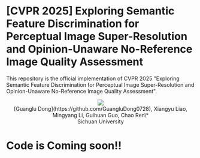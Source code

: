 # [CVPR 2025] Exploring Semantic Feature Discrimination for Perceptual Image Super-Resolution and Opinion-Unaware No-Reference Image Quality Assessment
This repository is the official implementation of CVPR 2025 "Exploring Semantic Feature Discrimination for Perceptual Image Super-Resolution and Opinion-Unaware No-Reference Image Quality Assessment".
<p align="center">
<a href="https://arxiv.org/abs/2503.19295"><img src="https://img.shields.io/badge/arXiv-Paper-<color>"></a>
 
 </br>
[Guanglu Dong](https://github.com/GuangluDong0728),
Xiangyu Liao,
Mingyang Li,
Guihuan Guo,
Chao Ren\*
 </br>
Sichuan University

  
# Code is Coming soon!!
